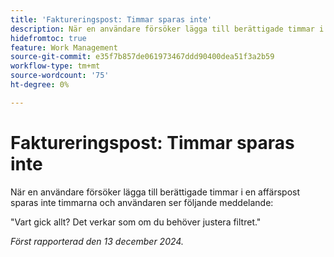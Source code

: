 ```yaml
---
title: 'Faktureringspost: Timmar sparas inte'
description: När en användare försöker lägga till berättigade timmar i en affärspost sparas inte timmarna och användaren ser ett meddelande.
hidefromtoc: true
feature: Work Management
source-git-commit: e35f7b857de061973467ddd90400dea51f3a2b59
workflow-type: tm+mt
source-wordcount: '75'
ht-degree: 0%

---
```



# Faktureringspost: Timmar sparas inte

När en användare försöker lägga till berättigade timmar i en affärspost sparas inte timmarna och användaren ser följande meddelande:

&quot;Vart gick allt? Det verkar som om du behöver justera filtret.&quot;

_Först rapporterad den 13 december 2024._
